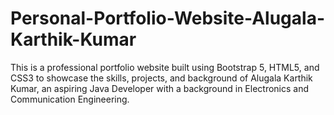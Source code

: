 # Personal-Portfolio-Website-Alugala-Karthik-Kumar
This is a professional portfolio website built using Bootstrap 5, HTML5, and CSS3 to showcase the skills, projects, and background of Alugala Karthik Kumar, an aspiring Java Developer with a background in Electronics and Communication Engineering.
